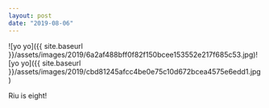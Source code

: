 ```yaml
---
layout: post
date: "2019-08-06"
---
```


![yo yo]({{ site.baseurl }}/assets/images/2019/6a2af488bff0f82f150bcee153552e217f685c53.jpg)![yo yo]({{ site.baseurl }}/assets/images/2019/cbd81245afcc4be0e75c10d672bcea4575e6edd1.jpg)

Riu is eight!

